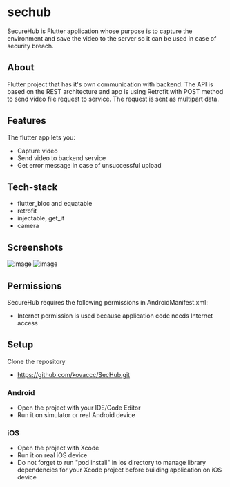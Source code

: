 # sechub
SecureHub is Flutter application whose purpose is to capture the environment and save the video to the server so it can be used in case of security breach.

## About
Flutter project that has it's own communication with backend. The API is based on the REST architecture and app is using Retrofit with POST method to send video file request to service. The request is sent as multipart data.

## Features
The flutter app lets you:

- Capture video
- Send video to backend service
- Get error message in case of unsuccessful upload

## Tech-stack
- flutter_bloc and equatable
- retrofit
- injectable, get_it
- camera

## Screenshots
![image](https://user-images.githubusercontent.com/75457058/160291754-387851c8-e4d3-4924-b04b-d45e246e2ee6.png)
![image](https://user-images.githubusercontent.com/75457058/160291760-b90aa4f0-2818-4758-a4b4-9832a50b4620.png)

## Permissions
SecureHub requires the following permissions in AndroidManifest.xml:

- Internet permission is used because application code needs Internet access

## Setup
Clone the repository
- https://github.com/kovaccc/SecHub.git

### Android
- Open the project with your IDE/Code Editor
- Run it on simulator or real Android device

### iOS
- Open the project with Xcode
- Run it on real iOS device
- Do not forget to run "pod install" in ios directory to manage library dependencies for your Xcode project before building application on iOS device
